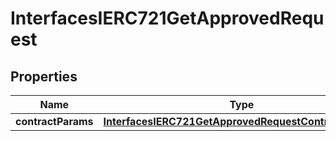 

# InterfacesIERC721GetApprovedRequest


## Properties

| Name | Type | Description | Notes |
|------------ | ------------- | ------------- | -------------|
|**contractParams** | [**InterfacesIERC721GetApprovedRequestContractParams**](InterfacesIERC721GetApprovedRequestContractParams.md) |  |  |



